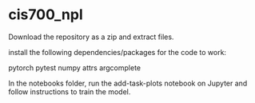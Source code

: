 # cis700_npl

Download the repository as a zip and extract files.

install the following dependencies/packages for the code to work:

pytorch
pytest
numpy
attrs
argcomplete

In the notebooks folder, run the add-task-plots notebook on Jupyter and follow instructions to train the model.
